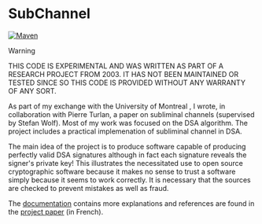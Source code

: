 # SubChannel

[![Maven](https://github.com/thomasleplus/SubChannel/workflows/Maven/badge.svg)](https://github.com/thomasleplus/SubChannel/actions?query=workflow:"Maven")

> [!WARNING]
> THIS CODE IS EXPERIMENTAL AND WAS WRITTEN AS PART OF A RESEARCH
> PROJECT FROM 2003. IT HAS NOT BEEN MAINTAINED OR TESTED SINCE SO
> THIS CODE IS PROVIDED WITHOUT ANY WARRANTY OF ANY SORT.

As part of my exchange with the University of Montreal , I wrote, in
collaboration with Pierre Turlan, a paper on subliminal channels
(supervised by Stefan Wolf). Most of my work was focused on the DSA
algorithm. The project includes a practical implemenation of
subliminal channel in DSA.

The main idea of the project is to produce software capable of
producing perfectly valid DSA signatures although in fact each
signature reveals the signer's private key! This illustrates the
necessitated use to open source cryptographic software because it
makes no sense to trust a software simply because it seems to work
correctly. It is necessary that the sources are checked to prevent
mistakes as well as fraud.

The [documentation](docs/) contains more explanations and references
are found in the [project paper](docs/rapport.pdf) (in French).
